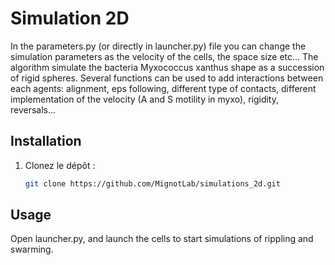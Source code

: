 # Simulation 2D
In the parameters.py (or directly in launcher.py) file you can change the simulation parameters as the velocity of the cells, the space size etc...
The algorithm simulate the bacteria Myxococcus xanthus shape as a succession of rigid spheres. Several functions can be used to add interactions between each agents: alignment, eps following, different type of contacts, different implementation of the velocity (A and S motility in myxo), rigidity, reversals...

## Installation
1. Clonez le dépôt :
   ```bash
   git clone https://github.com/MignotLab/simulations_2d.git

## Usage
Open launcher.py, and launch the cells to start simulations of rippling and swarming.